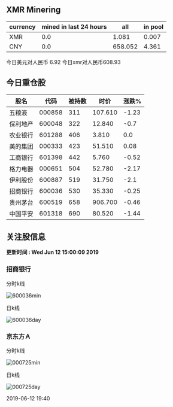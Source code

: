 ## XMR Minering

|currency|mined in last 24 hours|all|in pool|
|---|---|---|---|
|XMR|0.0|1.081|0.007|
|CNY|0.0|658.052|4.361|

今日美元对人民币 6.92	今日xmr对人民币608.93


## 今日重仓股 

|股名|代码|被持数|时价|涨跌%|
|---|---|---|---|---|
|五粮液|000858|311|107.610|-1.23|
|保利地产|600048|322|12.840|-0.7|
|农业银行|601288|406|3.810|0.0|
|美的集团|000333|423|51.510|0.08|
|工商银行|601398|442|5.760|-0.52|
|格力电器|000651|504|52.780|-2.17|
|伊利股份|600887|519|31.750|-2.1|
|招商银行|600036|530|35.330|-0.25|
|贵州茅台|600519|658|906.700|-0.46|
|中国平安|601318|690|80.520|-1.44|

## 关注股信息
**更新时间 : Wed Jun 12 15:00:09 2019**
### 招商银行 
分时k线

![600036min](http://image.sinajs.cn/newchart/min/n/sh600036.gif)

日k线

![600036day](http://image.sinajs.cn/newchart/daily/n/sh600036.gif)

### 京东方Ａ 
分时k线

![000725min](http://image.sinajs.cn/newchart/min/n/sz000725.gif)

日k线

![000725day](http://image.sinajs.cn/newchart/daily/n/sz000725.gif)

2019-06-12 19:40